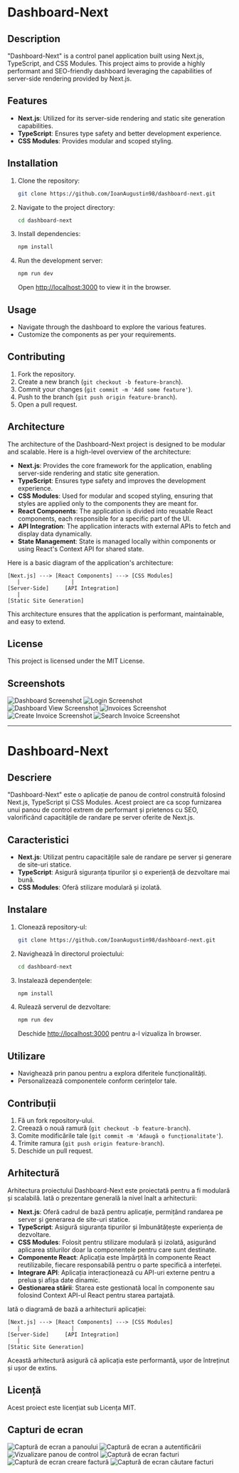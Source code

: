 
# Dashboard-Next

## Description
"Dashboard-Next" is a control panel application built using Next.js, TypeScript, and CSS Modules. This project aims to provide a highly performant and SEO-friendly dashboard leveraging the capabilities of server-side rendering provided by Next.js.

## Features
- **Next.js**: Utilized for its server-side rendering and static site generation capabilities.
- **TypeScript**: Ensures type safety and better development experience.
- **CSS Modules**: Provides modular and scoped styling.

## Installation
1. Clone the repository:
   ```bash
   git clone https://github.com/IoanAugustin98/dashboard-next.git
   ```
2. Navigate to the project directory:
   ```bash
   cd dashboard-next
   ```
3. Install dependencies:
   ```bash
   npm install
   ```
4. Run the development server:
   ```bash
   npm run dev
   ```
   Open [http://localhost:3000](http://localhost:3000) to view it in the browser.

## Usage
- Navigate through the dashboard to explore the various features.
- Customize the components as per your requirements.

## Contributing
1. Fork the repository.
2. Create a new branch (`git checkout -b feature-branch`).
3. Commit your changes (`git commit -m 'Add some feature'`).
4. Push to the branch (`git push origin feature-branch`).
5. Open a pull request.

## Architecture

The architecture of the Dashboard-Next project is designed to be modular and scalable. Here is a high-level overview of the architecture:

- **Next.js**: Provides the core framework for the application, enabling server-side rendering and static site generation.
- **TypeScript**: Ensures type safety and improves the development experience.
- **CSS Modules**: Used for modular and scoped styling, ensuring that styles are applied only to the components they are meant for.
- **React Components**: The application is divided into reusable React components, each responsible for a specific part of the UI.
- **API Integration**: The application interacts with external APIs to fetch and display data dynamically.
- **State Management**: State is managed locally within components or using React's Context API for shared state.

Here is a basic diagram of the application's architecture:

```
[Next.js] ---> [React Components] ---> [CSS Modules]
   |                |
[Server-Side]     [API Integration]
   |
[Static Site Generation]
```

This architecture ensures that the application is performant, maintainable, and easy to extend.

## License
This project is licensed under the MIT License.

## Screenshots
![Dashboard Screenshot](file-LiA7fUlbh5RyXnWNPvZ1YK7H.png)
![Login Screenshot](file-YwubahLXSHYcskWAiwQQKVxm.png)
![Dashboard View Screenshot](file-RLrM8xpHFWIGqttTpWPDsG8L.png)
![Invoices Screenshot](file-VdT4y7Y1pt0qF5UQaWak2On8.png)
![Create Invoice Screenshot](file-YEau7TI7edKZeWP1WTEivCjQ.png)
![Search Invoice Screenshot](file-SPMMaUnX1Ab52vB1KYClwvBv.png)

---

# Dashboard-Next

## Descriere
"Dashboard-Next" este o aplicație de panou de control construită folosind Next.js, TypeScript și CSS Modules. Acest proiect are ca scop furnizarea unui panou de control extrem de performant și prietenos cu SEO, valorificând capacitățile de randare pe server oferite de Next.js.

## Caracteristici
- **Next.js**: Utilizat pentru capacitățile sale de randare pe server și generare de site-uri statice.
- **TypeScript**: Asigură siguranța tipurilor și o experiență de dezvoltare mai bună.
- **CSS Modules**: Oferă stilizare modulară și izolată.

## Instalare
1. Clonează repository-ul:
   ```bash
   git clone https://github.com/IoanAugustin98/dashboard-next.git
   ```
2. Navighează în directorul proiectului:
   ```bash
   cd dashboard-next
   ```
3. Instalează dependențele:
   ```bash
   npm install
   ```
4. Rulează serverul de dezvoltare:
   ```bash
   npm run dev
   ```
   Deschide [http://localhost:3000](http://localhost:3000) pentru a-l vizualiza în browser.

## Utilizare
- Navighează prin panou pentru a explora diferitele funcționalități.
- Personalizează componentele conform cerințelor tale.

## Contribuții
1. Fă un fork repository-ului.
2. Creează o nouă ramură (`git checkout -b feature-branch`).
3. Comite modificările tale (`git commit -m 'Adaugă o funcționalitate'`).
4. Trimite ramura (`git push origin feature-branch`).
5. Deschide un pull request.

## Arhitectură

Arhitectura proiectului Dashboard-Next este proiectată pentru a fi modulară și scalabilă. Iată o prezentare generală la nivel înalt a arhitecturii:

- **Next.js**: Oferă cadrul de bază pentru aplicație, permițând randarea pe server și generarea de site-uri statice.
- **TypeScript**: Asigură siguranța tipurilor și îmbunătățește experiența de dezvoltare.
- **CSS Modules**: Folosit pentru stilizare modulară și izolată, asigurând aplicarea stilurilor doar la componentele pentru care sunt destinate.
- **Componente React**: Aplicația este împărțită în componente React reutilizabile, fiecare responsabilă pentru o parte specifică a interfeței.
- **Integrare API**: Aplicația interacționează cu API-uri externe pentru a prelua și afișa date dinamic.
- **Gestionarea stării**: Starea este gestionată local în componente sau folosind Context API-ul React pentru starea partajată.

Iată o diagramă de bază a arhitecturii aplicației:

```
[Next.js] ---> [React Components] ---> [CSS Modules]
   |                |
[Server-Side]     [API Integration]
   |
[Static Site Generation]
```

Această arhitectură asigură că aplicația este performantă, ușor de întreținut și ușor de extins.

## Licență
Acest proiect este licențiat sub Licența MIT.

## Capturi de ecran
![Captură de ecran a panoului](file-LiA7fUlbh5RyXnWNPvZ1YK7H.png)
![Captură de ecran a autentificării](file-YwubahLXSHYcskWAiwQQKVxm.png)
![Vizualizare panou de control](file-RLrM8xpHFWIGqttTpWPDsG8L.png)
![Captură de ecran facturi](file-VdT4y7Y1pt0qF5UQaWak2On8.png)
![Captură de ecran creare factură](file-YEau7TI7edKZeWP1WTEivCjQ.png)
![Captură de ecran căutare facturi](file-SPMMaUnX1Ab52vB1KYClwvBv.png)


